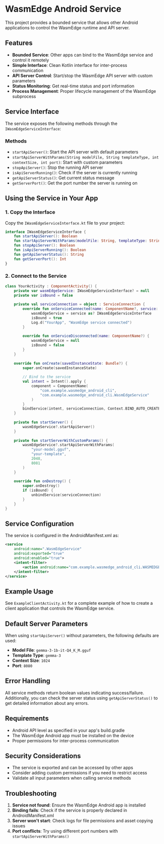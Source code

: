 # WasmEdge Android Service

This project provides a bounded service that allows other Android applications to control the WasmEdge runtime and API server.

## Features

- **Bounded Service**: Other apps can bind to the WasmEdge service and control it remotely
- **Simple Interface**: Clean Kotlin interface for inter-process communication
- **API Server Control**: Start/stop the WasmEdge API server with custom parameters
- **Status Monitoring**: Get real-time status and port information
- **Process Management**: Proper lifecycle management of the WasmEdge subprocess

## Service Interface

The service exposes the following methods through the `IWasmEdgeServiceInterface`:

### Methods

- `startApiServer()`: Start the API server with default parameters
- `startApiServerWithParams(String modelFile, String templateType, int contextSize, int port)`: Start with custom parameters
- `stopApiServer()`: Stop the running API server
- `isApiServerRunning()`: Check if the server is currently running
- `getApiServerStatus()`: Get current status message
- `getServerPort()`: Get the port number the server is running on

## Using the Service in Your App

### 1. Copy the Interface

Copy the `IWasmEdgeServiceInterface.kt` file to your project:

```kotlin
interface IWasmEdgeServiceInterface {
    fun startApiServer(): Boolean
    fun startApiServerWithParams(modelFile: String, templateType: String, contextSize: Int, port: Int): Boolean
    fun stopApiServer(): Boolean
    fun isApiServerRunning(): Boolean
    fun getApiServerStatus(): String
    fun getServerPort(): Int
}
```

### 2. Connect to the Service

```kotlin
class YourActivity : ComponentActivity() {
    private var wasmEdgeService: IWasmEdgeServiceInterface? = null
    private var isBound = false
    
    private val serviceConnection = object : ServiceConnection {
        override fun onServiceConnected(name: ComponentName?, service: IBinder?) {
            wasmEdgeService = service as? IWasmEdgeServiceInterface
            isBound = true
            Log.d("YourApp", "WasmEdge service connected")
        }
        
        override fun onServiceDisconnected(name: ComponentName?) {
            wasmEdgeService = null
            isBound = false
        }
    }
    
    override fun onCreate(savedInstanceState: Bundle?) {
        super.onCreate(savedInstanceState)
        
        // Bind to the service
        val intent = Intent().apply {
            component = ComponentName(
                "com.example.wasmedge_android_cli",
                "com.example.wasmedge_android_cli.WasmEdgeService"
            )
        }
        bindService(intent, serviceConnection, Context.BIND_AUTO_CREATE)
    }
    
    private fun startServer() {
        wasmEdgeService?.startApiServer()
    }
    
    private fun startServerWithCustomParams() {
        wasmEdgeService?.startApiServerWithParams(
            "your-model.gguf",
            "your-template",
            2048,
            8081
        )
    }
    
    override fun onDestroy() {
        super.onDestroy()
        if (isBound) {
            unbindService(serviceConnection)
        }
    }
}
```

## Service Configuration

The service is configured in the AndroidManifest.xml as:

```xml
<service
    android:name=".WasmEdgeService"
    android:exported="true"
    android:enabled="true">
    <intent-filter>
        <action android:name="com.example.wasmedge_android_cli.WASMEDGE_SERVICE" />
    </intent-filter>
</service>
```

## Example Usage

See `ExampleClientActivity.kt` for a complete example of how to create a client application that controls the WasmEdge service.

## Default Server Parameters

When using `startApiServer()` without parameters, the following defaults are used:

- **Model File**: `gemma-3-1b-it-Q4_K_M.gguf`
- **Template Type**: `gemma-3`
- **Context Size**: `1024`
- **Port**: `8080`

## Error Handling

All service methods return boolean values indicating success/failure. Additionally, you can check the server status using `getApiServerStatus()` to get detailed information about any errors.

## Requirements

- Android API level as specified in your app's build.gradle
- The WasmEdge Android app must be installed on the device
- Proper permissions for inter-process communication

## Security Considerations

- The service is exported and can be accessed by other apps
- Consider adding custom permissions if you need to restrict access
- Validate all input parameters when calling service methods

## Troubleshooting

1. **Service not found**: Ensure the WasmEdge Android app is installed
2. **Binding fails**: Check if the service is properly declared in AndroidManifest.xml
3. **Server won't start**: Check logs for file permissions and asset copying issues
4. **Port conflicts**: Try using different port numbers with `startApiServerWithParams()`
